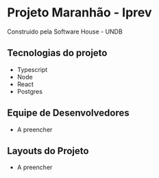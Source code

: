 # Projeto Maranhão - Iprev

Construido pela Software House - UNDB


## Tecnologias do projeto

- Typescript
- Node
- React
- Postgres

## Equipe de Desenvolvedores

- A preencher

## Layouts do Projeto

- A preencher